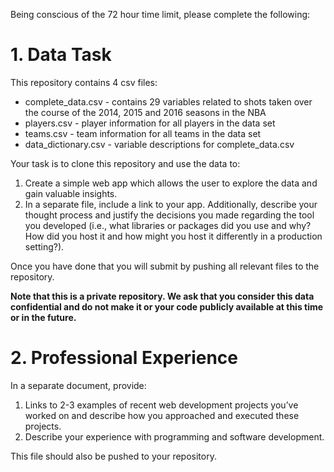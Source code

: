 Being conscious of the 72 hour time limit, please complete the following:

# 1. Data Task

This repository contains 4 csv files:
- complete_data.csv - contains 29 variables related to shots taken over the course of the 2014, 2015 and 2016 seasons in the NBA
- players.csv - player information for all players in the data set
- teams.csv - team information for all teams in the data set
- data_dictionary.csv - variable descriptions for complete_data.csv

Your task is to clone this repository and use the data to:
1. Create a simple web app which allows the user to explore the data and gain valuable insights.  
2. In a separate file, include a link to your app. Additionally, describe your thought process and justify the decisions you made regarding the tool you developed (i.e., what libraries or packages did you use and why? How did you host it and how might you host it differently in a production setting?).

Once you have done that you will submit by pushing all relevant files to the repository. 

**Note that this is a private repository. We ask that you consider this data confidential and do not make it or your code publicly available at this time or in the future.**

# 2. Professional Experience

In a separate document, provide:
1. Links to 2-3 examples of recent web development projects you’ve worked on and describe how you approached and executed these projects.
2. Describe your experience with programming and software development.

This file should also be pushed to your repository.
